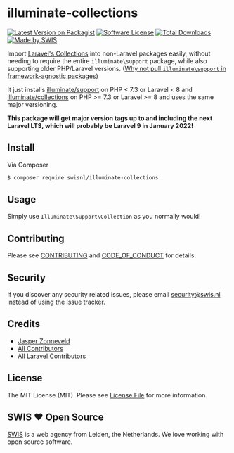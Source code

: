 # illuminate-collections

[![Latest Version on Packagist][ico-version]][link-packagist]
[![Software License][ico-license]](LICENSE.md)
[![Total Downloads][ico-downloads]][link-downloads]
[![Made by SWIS][ico-swis]][link-swis]

Import [Laravel's Collections](https://laravel.com/docs/collections) into non-Laravel packages easily, without needing to require the entire `illuminate\support` package, while also supporting older PHP/Laravel versions. ([Why not pull `illuminate\support` in framework-agnostic packages](https://mattallan.org/posts/dont-use-illuminate-support/))

It just installs [illuminate/support](https://packagist.org/packages/illuminate/support) on PHP < 7.3 or Laravel < 8 and [illuminate/collections](https://packagist.org/packages/illuminate/collections) on PHP >= 7.3 or Laravel >= 8 and uses the same major versioning.

**This package will get major version tags up to and including the next Laravel LTS, which will probably be Laravel 9 in January 2022!**

## Install

Via Composer

``` bash
$ composer require swisnl/illuminate-collections
```

## Usage

Simply use `Illuminate\Support\Collection` as you normally would!

## Contributing

Please see [CONTRIBUTING](CONTRIBUTING.md) and [CODE_OF_CONDUCT](CODE_OF_CONDUCT.md) for details.

## Security

If you discover any security related issues, please email security@swis.nl instead of using the issue tracker.

## Credits

- [Jasper Zonneveld][link-author]
- [All Contributors][link-contributors]
- [All Laravel Contributors][link-laravel-contributors]

## License

The MIT License (MIT). Please see [License File](LICENSE.md) for more information.

## SWIS :heart: Open Source

[SWIS][link-swis] is a web agency from Leiden, the Netherlands. We love working with open source software. 

[ico-version]: https://img.shields.io/packagist/v/swisnl/illuminate-collections.svg?style=flat-square
[ico-license]: https://img.shields.io/badge/license-MIT-brightgreen.svg?style=flat-square
[ico-downloads]: https://img.shields.io/packagist/dt/swisnl/illuminate-collections.svg?style=flat-square
[ico-swis]: https://img.shields.io/badge/%F0%9F%9A%80-made%20by%20SWIS-%23D9021B.svg?style=flat-square

[link-packagist]: https://packagist.org/packages/swisnl/illuminate-collections
[link-downloads]: https://packagist.org/packages/swisnl/illuminate-collections
[link-author]: https://github.com/JaZo
[link-contributors]: ../../contributors
[link-laravel-contributors]: https://github.com/illuminate/collections/graphs/contributors
[link-swis]: https://www.swis.nl
